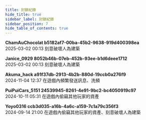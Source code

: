 ```yaml
---
title: 封鎖紀錄
hide_title: true
sidebar_label: 封鎖紀錄
sidebar_position: 7
hide_table_of_contents: true
---
```


**ChamAuChocolat b5182af7-00ba-45b2-9638-919d400398ea**  
2025-03-02 00:13 刻意破壞人為建築

**Janice_0929 8052b46b-07eb-452b-93ee-b1d6deee1712**  
2025-03-02 00:13 刻意破壞人為建築

**Akuma_hack a91f37db-2913-4b2b-880d-19ccb0a276f9**  
2024-11-04 12:37 在遊戲內頻繁發送訊息、洗頻

**PuiPuiCars_5151 24539945-8261-4e91-9bc2-bc4050919c97**  
2024-10-11 05:31 在遊戲內偷竊其他玩家的資產

**Yoyo0316  ccb3d035-a16b-4a6c-a159-7c1a79c356f3**  
2024-09-14 21:00 在遊戲內偷竊其他玩家的資產、刻意破壞人為建築
